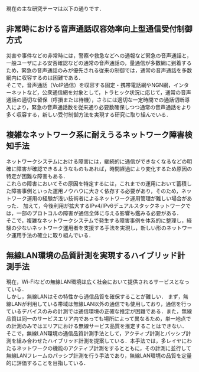 現在の主な研究テーマは以下の通りです．

## 非常時における音声通話収容効率向上型通信受付制御方式
災害や事件などの非常時には，警察や救急などへの通報など緊急の音声通話と，一般ユーザによる安否確認などの通常の音声通話の，量通信が多数網に到着するため，緊急の音声通話のみが優先される従来の制御では，通常の音声通話を多数網内に収容するのは困難である．  
そこで，音声通話（VoIP通信）を収容する固定・携帯電話網やNGN網，インターネットなど，公衆通信網を対象として，トラヒック状況に応じて，通常の音声通話の適切な留保（呼損または待機），さらには適切な一定時間での通話切断導入により，緊急の音声通話数を従来通り必要数確保しつつ通常の音声通話をより多く収容する，新しい受付制御方法を実現する研究に取り組んでいる．

## 複雑なネットワーク系に耐えうるネットワーク障害検知手法
ネットワークシステムにおける障害には，継続的に通信ができなくなるなどの明確に障害が確認できるようなものもあれば，時間経過により変化するため原因の特定が困難な障害もある．  
これらの障害においてその原因を特定するには，これまでの運用において蓄積した障害事例といった運用ノウハウに大きく依存する必要があり，そのため，ネットワーク運用の経験が浅い技術者によるネットワーク運用管理が難しい場合があった．  加えて，今後利用が拡大するIPv4/IPv6デュアルスタックネットワークでは，一部のプロトコルの障害が通信全体に与える影響も鑑みる必要がある．  
そこで，複雑なネットワークシステムで発生する障害事例を体系的に整理し，経験の少ないネットワーク運用者を支援する手法を実現し，新しい形のネットワーク運用手法の確立に取り組んでいる．

## 無線LAN環境の品質計測を実現するハイブリッド計測手法
現在，Wi-Fiなどの無線LAN環境は広く社会において提供されるサービスとなっている．  
しかし，無線LANはその特性から通信品質を確保することが難しい．  まず，無線LANが利用している帯域は無線LAN以外の通信でも使用しており，通信を行っているデバイスのみの計測では通信環境の正確な推定が困難である．また，無線品質は同一のサービスエリア内であっても場所によって異なるため，単一地点での計測のみではエリアにおける無線サービス品質を推定することはできない．  
そこで，無線LAN環境の通信品質計測手法として，アクティブ計測とパッシブ計測を組み合わせたハイブリッド計測を提案している．本手法では，多レイヤにわたるネットワークの機能のアクティブ計測をするとともに，その計測に並行して無線LANフレームのパッシブ計測を行う手法であり，無線LAN環境の品質を定量的に評価することを目指している．
